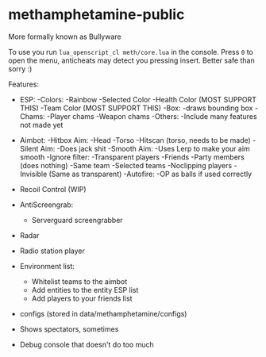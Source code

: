# methamphetamine-public
More formally known as Bullyware


To use you run `lua_openscript_cl meth/core.lua` in the console.
Press `0` to open the menu, anticheats may detect you pressing insert. Better safe than sorry :)

Features:
- ESP:
    -Colors:
        -Rainbow
        -Selected Color
        -Health Color (MOST SUPPORT THIS)
        -Team Color (MOST SUPPORT THIS)
    -Box:
        -draws bounding box
    -Chams:
        -Player chams
        -Weapon chams
    -Others:
        -Include many features not made yet
- Aimbot:
    -Hitbox Aim:
        -Head
        -Torso
        -Hitscan (torso, needs to be made)
    -Silent Aim:
        -Does jack shit
    -Smooth Aim:
        -Uses Lerp to make your aim smooth
    -Ignore filter:
        -Transparent players
        -Friends
        -Party members (does nothing)
        -Same team
        -Selected teams
        -Noclipping players
        -Invisible (Same as transparent)
    -Autofire:
        -OP as balls if used correctly
    
- Recoil Control (WIP)
- AntiScreengrab:
    - Serverguard screengrabber
- Radar
- Radio station player
- Environment list:
    - Whitelist teams to the aimbot
    - Add entities to the entity ESP list
    - Add players to your friends list
- configs (stored in data/methamphetamine/configs)
- Shows spectators, sometimes
- Debug console that doesn't do too much

